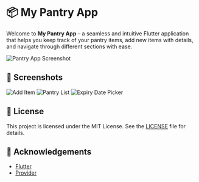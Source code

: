 # 📦 My Pantry App

Welcome to **My Pantry App** – a seamless and intuitive Flutter application that helps you keep track of your pantry items, add new items with details, and navigate through different sections with ease.

![Pantry App Screenshot](screenshot.png)

## 📱 Screenshots

![Add Item](screenshots/add_item.png)
![Pantry List](screenshots/pantry_list.png)
![Expiry Date Picker](screenshots/expiry_date_picker.png)

## 📝 License

This project is licensed under the MIT License. See the [LICENSE](LICENSE) file for details.

## 🌟 Acknowledgements

- [Flutter](https://flutter.dev/)
- [Provider](https://pub.dev/packages/provider)
